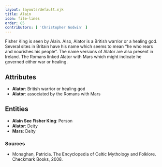 ```yaml
---
layout: layouts/default.njk
title: Alain
icon: file-lines
order: 85
contributors: [ 'Christopher Godwin' ]
---
```

Fisher King is seen by Alain. Also, Alator is a British warrior or a healing god. Several sites in Britain have his name which seems to mean “he who rears and nourishes his people”. The name versions of Alator are also present in Ireland. The Romans linked Alator with Mars which might indicate he governed either war or healing.

## Attributes

- **Alator**: British warrior or healing god
- **Alator**: associated by the Romans with Mars

## Entities

- **Alain See Fisher King**: Person
- **Alator**: Deity
- **Mars**: Deity

### Sources

- Monaghan, Patricia. The Encyclopedia of Celtic Mythology and Folklore. Checkmark Books, 2008.

